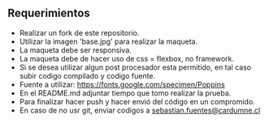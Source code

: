 ## Requerimientos 

* Realizar un fork de este repositorio.
* Utilizar la imagen 'base.jpg' para realizar la maqueta.
* La maqueta debe ser responsiva.
* La maqueta debe de hacer uso de css = flexbox, no framework.
* Si se desea utilizar algun post procesador esta permitido, en tal caso subir codigo compilado y codigo fuente.
* Fuente a utilizar: https://fonts.google.com/specimen/Poppins
* En el README.md adjuntar tiempo que tomo realizar la prueba.
* Para finalizar hacer push y hacer envió del código en un compromido.
* En caso de no usr git, enviar codigos a sebastian.fuentes@cardumne.cl
